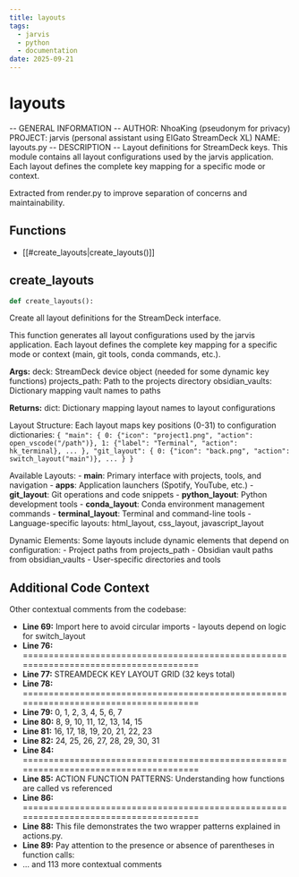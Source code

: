 ```yaml
---
title: layouts
tags:
  - jarvis
  - python
  - documentation
date: 2025-09-21
---
```


# layouts

-- GENERAL INFORMATION --
AUTHOR: NhoaKing (pseudonym for privacy)
PROJECT: jarvis (personal assistant using ElGato StreamDeck XL)
NAME: layouts.py
-- DESCRIPTION --
Layout definitions for StreamDeck keys.
This module contains all layout configurations used by the jarvis application.
Each layout defines the complete key mapping for a specific mode or context.

Extracted from render.py to improve separation of concerns and maintainability.

## Functions

- [[#create_layouts|create_layouts()]]

## create_layouts

```python
def create_layouts():
```

Create all layout definitions for the StreamDeck interface.

This function generates all layout configurations used by the jarvis application.
Each layout defines the complete key mapping for a specific mode or context
(main, git tools, conda commands, etc.).

**Args:**
    deck: StreamDeck device object (needed for some dynamic key functions)
    projects_path: Path to the projects directory
    obsidian_vaults: Dictionary mapping vault names to paths

**Returns:**
    dict: Dictionary mapping layout names to layout configurations

Layout Structure:
    Each layout maps key positions (0-31) to configuration dictionaries:
    ```
    {
        "main": {
            0: {"icon": "project1.png", "action": open_vscode("/path")},
            1: {"label": "Terminal", "action": hk_terminal},
            ...
        },
        "git_layout": {
            0: {"icon": "back.png", "action": switch_layout("main")},
            ...
        }
    }
    ```

Available Layouts:
    - **main**: Primary interface with projects, tools, and navigation
    - **apps**: Application launchers (Spotify, YouTube, etc.)
    - **git_layout**: Git operations and code snippets
    - **python_layout**: Python development tools
    - **conda_layout**: Conda environment management commands
    - **terminal_layout**: Terminal and command-line tools
    - Language-specific layouts: html_layout, css_layout, javascript_layout

Dynamic Elements:
    Some layouts include dynamic elements that depend on configuration:
    - Project paths from projects_path
    - Obsidian vault paths from obsidian_vaults
    - User-specific directories and tools

## Additional Code Context

Other contextual comments from the codebase:

- **Line 69:** Import here to avoid circular imports - layouts depend on logic for switch_layout
- **Line 76:** =====================================================================================
- **Line 77:** STREAMDECK KEY LAYOUT GRID (32 keys total)
- **Line 78:** =====================================================================================
- **Line 79:** 0,     1,    2,   3,     4,    5,    6,    7
- **Line 80:** 8,     9,   10,   11,   12,   13,   14,   15
- **Line 81:** 16,   17,   18,   19,   20,   21,   22,   23
- **Line 82:** 24,   25,   26,   27,   28,   29,   30,   31
- **Line 84:** =====================================================================================
- **Line 85:** ACTION FUNCTION PATTERNS: Understanding how functions are called vs referenced
- **Line 86:** =====================================================================================
- **Line 88:** This file demonstrates the two wrapper patterns explained in actions.py.
- **Line 89:** Pay attention to the presence or absence of parentheses in function calls:
- ... and 113 more contextual comments
